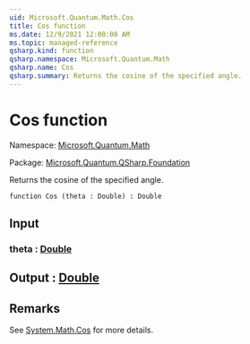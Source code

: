 ```yaml
---
uid: Microsoft.Quantum.Math.Cos
title: Cos function
ms.date: 12/9/2021 12:00:00 AM
ms.topic: managed-reference
qsharp.kind: function
qsharp.namespace: Microsoft.Quantum.Math
qsharp.name: Cos
qsharp.summary: Returns the cosine of the specified angle.
---
```


# Cos function

Namespace: [Microsoft.Quantum.Math](xref:Microsoft.Quantum.Math)

Package: [Microsoft.Quantum.QSharp.Foundation](https://nuget.org/packages/Microsoft.Quantum.QSharp.Foundation)


Returns the cosine of the specified angle.

```qsharp
function Cos (theta : Double) : Double
```


## Input

### theta : [Double](xref:microsoft.quantum.qsharp.valueliterals#double-literals)





## Output : [Double](xref:microsoft.quantum.qsharp.valueliterals#double-literals)



## Remarks

See [System.Math.Cos](https://docs.microsoft.com/dotnet/api/system.math.cos) for more details.